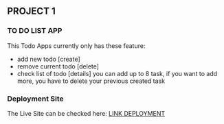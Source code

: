 ## PROJECT 1

### TO DO LIST APP
This Todo Apps currently only has these feature:
- add new todo [create]
- remove current todo [delete]
- check list of todo [details] you can add up to 8 task, if you want to add more, you have to delete your previous created task

### Deployment Site

The Live Site can be checked here: [LINK DEPLOYMENT](https://todo-list-lgk4cl04d-asgard.vercel.app/)
